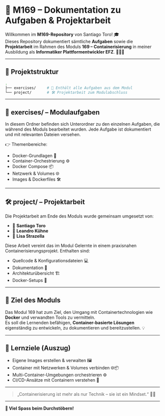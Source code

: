 # 🚀 M169 – Dokumentation zu Aufgaben & Projektarbeit

Willkommen im **M169-Repository** von Santiago Toro! 🎓  
Dieses Repository dokumentiert sämtliche **Aufgaben** sowie die **Projektarbeit** im Rahmen des Moduls **169 – Containerisierung** in meiner Ausbildung als **Informatiker Plattformentwickler EFZ**. 🧑‍💻🐳

---

## 📁 Projektstruktur

```bash
.
├── exercises/     # 📘 Enthält alle Aufgaben aus dem Modul
└── project/       # 🛠️ Projektarbeit zum Modulabschluss
```

---

## 📘 exercises/ – Modulaufgaben

In diesem Ordner befinden sich Unterordner zu den einzelnen Aufgaben, die während des Moduls bearbeitet wurden. Jede Aufgabe ist dokumentiert und mit relevanten Dateien versehen.

👉 Themenbereiche:
- Docker-Grundlagen 🐳
- Container-Orchestrierung ⚙️
- Docker Compose 📦
- Netzwerk & Volumes 🌐
- Images & Dockerfiles 🛠️

---

## 🛠️ project/ – Projektarbeit

Die Projektarbeit am Ende des Moduls wurde gemeinsam umgesetzt von:

- 👤 **Santiago Toro**
- 👤 **Leandro Kühne**
- 👤 **Lisa Strazella**

Diese Arbeit vereint das im Modul Gelernte in einem praxisnahen Containerisierungsprojekt. Enthalten sind:
- Quellcode & Konfigurationsdateien 💻
- Dokumentation 📝
- Architekturübersicht 🏗️
- Docker-Setups 🐳

---

## 📅 Ziel des Moduls

Das Modul 169 hat zum Ziel, den Umgang mit Containertechnologien wie **Docker** und verwandten Tools zu vermitteln.  
Es soll die Lernenden befähigen, **Container-basierte Lösungen** eigenständig zu entwickeln, zu dokumentieren und bereitzustellen. 💡

---

## 🧠 Lernziele (Auszug)

- Eigene Images erstellen & verwalten 🖼️
- Container mit Netzwerken & Volumes verbinden 🌐📦
- Multi-Container-Umgebungen orchestrieren ⚙️
- CI/CD-Ansätze mit Containern verstehen 🔄

---

> „Containerisierung ist mehr als nur Technik – sie ist ein Mindset.“ 🧘‍🐳

---

**📌 Viel Spass beim Durchstöbern!**

